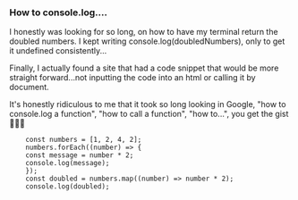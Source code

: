### How to console.log....

I honestly was looking for so long, on how to have my terminal return the doubled numbers. I kept writing console.log(doubledNumbers), only to get it undefined consistently...

Finally, I actually found a site that had a code snippet that would be more straight forward...not inputting the code into an html or calling it by document.

It's honestly ridiculous to me that it took so long looking in Google, "how to console.log a function", "how to call a function", "how to...", you get the gist 🤦🏻‍♂️

        const numbers = [1, 2, 4, 2];
        numbers.forEach((number) => {
        const message = number * 2;
        console.log(message);
        });
        const doubled = numbers.map((number) => number * 2);
        console.log(doubled);
